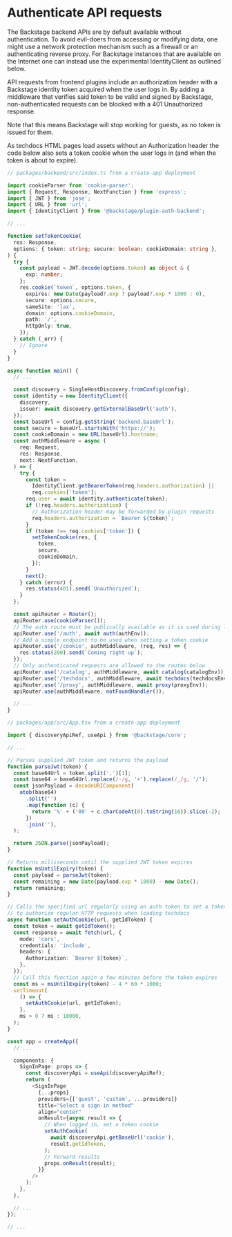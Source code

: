 # Authenticate API requests

The Backstage backend APIs are by default available without authentication. To avoid evil-doers from accessing or modifying data, one might use a network protection mechanism such as a firewall or an authenticating reverse proxy. For Backstage instances that are available on the Internet one can instead use the experimental IdentityClient as outlined below.

API requests from frontend plugins include an authorization header with a Backstage identity token acquired when the user logs in. By adding a middleware that verifies said token to be valid and signed by Backstage, non-authenticated requests can be blocked with a 401 Unauthorized response.

Note that this means Backstage will stop working for guests, as no token is issued for them.

As techdocs HTML pages load assets without an Authorization header the code below also sets a token cookie when the user logs in (and when the token is about to expire).

```typescript
// packages/backend/src/index.ts from a create-app deployment

import cookieParser from 'cookie-parser';
import { Request, Response, NextFunction } from 'express';
import { JWT } from 'jose';
import { URL } from 'url';
import { IdentityClient } from '@backstage/plugin-auth-backend';

// ...

function setTokenCookie(
  res: Response,
  options: { token: string; secure: boolean; cookieDomain: string },
) {
  try {
    const payload = JWT.decode(options.token) as object & {
      exp: number;
    };
    res.cookie(`token`, options.token, {
      expires: new Date(payload?.exp ? payload?.exp * 1000 : 0),
      secure: options.secure,
      sameSite: 'lax',
      domain: options.cookieDomain,
      path: '/',
      httpOnly: true,
    });
  } catch (_err) {
    // Ignore
  }
}

async function main() {
  // ...

  const discovery = SingleHostDiscovery.fromConfig(config);
  const identity = new IdentityClient({
    discovery,
    issuer: await discovery.getExternalBaseUrl('auth'),
  });
  const baseUrl = config.getString('backend.baseUrl');
  const secure = baseUrl.startsWith('https://');
  const cookieDomain = new URL(baseUrl).hostname;
  const authMiddleware = async (
    req: Request,
    res: Response,
    next: NextFunction,
  ) => {
    try {
      const token =
        IdentityClient.getBearerToken(req.headers.authorization) ||
        req.cookies['token'];
      req.user = await identity.authenticate(token);
      if (!req.headers.authorization) {
        // Authorization header may be forwarded by plugin requests
        req.headers.authorization = `Bearer ${token}`;
      }
      if (token !== req.cookies['token']) {
        setTokenCookie(res, {
          token,
          secure,
          cookieDomain,
        });
      }
      next();
    } catch (error) {
      res.status(401).send(`Unauthorized`);
    }
  };

  const apiRouter = Router();
  apiRouter.use(cookieParser());
  // The auth route must be publically available as it is used during login
  apiRouter.use('/auth', await auth(authEnv));
  // Add a simple endpoint to be used when setting a token cookie
  apiRouter.use('/cookie', authMiddleware, (req, res) => {
    res.status(200).send(`Coming right up`);
  });
  // Only authenticated requests are allowed to the routes below
  apiRouter.use('/catalog', authMiddleware, await catalog(catalogEnv));
  apiRouter.use('/techdocs', authMiddleware, await techdocs(techdocsEnv));
  apiRouter.use('/proxy', authMiddleware, await proxy(proxyEnv));
  apiRouter.use(authMiddleware, notFoundHandler());

  // ...
}
```

```typescript
// packages/app/src/App.tsx from a create-app deployment

import { discoveryApiRef, useApi } from '@backstage/core';

// ...

// Parses supplied JWT token and returns the payload
function parseJwt(token) {
  const base64Url = token.split('.')[1];
  const base64 = base64Url.replace(/-/g, '+').replace(/_/g, '/');
  const jsonPayload = decodeURIComponent(
    atob(base64)
      .split('')
      .map(function (c) {
        return '%' + ('00' + c.charCodeAt(0).toString(16)).slice(-2);
      })
      .join(''),
  );

  return JSON.parse(jsonPayload);
}

// Returns milliseconds until the supplied JWT token expires
function msUntilExpiry(token) {
  const payload = parseJwt(token);
  const remaining = new Date(payload.exp * 1000) - new Date();
  return remaining;
}

// Calls the specified url regularly using an auth token to set a token cookie
// to authorize regular HTTP requests when loading techdocs
async function setAuthCookie(url, getIdToken) {
  const token = await getIdToken();
  const response = await fetch(url, {
    mode: 'cors',
    credentials: 'include',
    headers: {
      Authorization: `Bearer ${token}`,
    },
  });
  // Call this function again a few minutes before the token expires
  const ms = msUntilExpiry(token) - 4 * 60 * 1000;
  setTimeout(
    () => {
      setAuthCookie(url, getIdToken);
    },
    ms > 0 ? ms : 10000,
  );
}

const app = createApp({
  // ...

  components: {
    SignInPage: props => {
      const discoveryApi = useApi(discoveryApiRef);
      return (
        <SignInPage
          {...props}
          providers={['guest', 'custom', ...providers]}
          title="Select a sign-in method"
          align="center"
          onResult={async result => {
            // When logged in, set a token cookie
            setAuthCookie(
              await discoveryApi.getBaseUrl('cookie'),
              result.getIdToken,
            );
            // Forward results
            props.onResult(result);
          }}
        />
      );
    },
  },

  // ...
});

// ...
```
